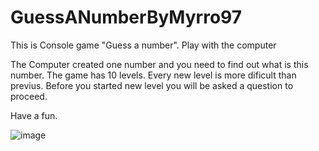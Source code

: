 # GuessANumberByMyrro97
This is Console game "Guess a number". Play with the computer

The Computer created one number and you need to find out what is this number.
The game has 10 levels. Every new level is more dificult than previus. 
Before you started new level you will be asked a question to proceed.

Have a fun.

![image](https://user-images.githubusercontent.com/116071995/197382612-a95c1c47-518c-4e14-a29a-c890431f0803.png)
